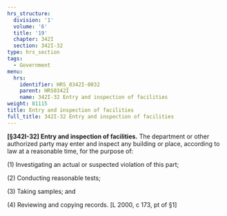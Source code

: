 ```yaml
---
hrs_structure:
  division: '1'
  volume: '6'
  title: '19'
  chapter: 342I
  section: 342I-32
type: hrs_section
tags:
  - Government
menu:
  hrs:
    identifier: HRS_0342I-0032
    parent: HRS0342I
    name: 342I-32 Entry and inspection of facilities
weight: 81115
title: Entry and inspection of facilities
full_title: 342I-32 Entry and inspection of facilities
---
```

**[§342I-32] Entry and inspection of facilities.** The department or other authorized party may enter and inspect any building or place, according to law at a reasonable time, for the purpose of:

(1) Investigating an actual or suspected violation of this part;

(2) Conducting reasonable tests;

(3) Taking samples; and

(4) Reviewing and copying records. [L 2000, c 173, pt of §1]